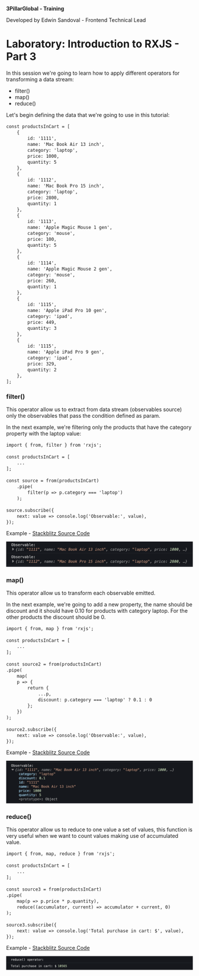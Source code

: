 **3PillarGlobal - Training**

Developed by Edwin Sandoval - Frontend Technical Lead
# Laboratory: Introduction to RXJS - Part 3

In this session we're going to learn how to apply different operators for transforming a data stream:

- filter()
- map()
- reduce()

Let's begin defining the data that we're going to use in this tutorial:

    const productsInCart = [
        {
            id: '1111',
            name: 'Mac Book Air 13 inch',
            category: 'laptop',
            price: 1000,
            quantity: 5
        },
        {
            id: '1112',
            name: 'Mac Book Pro 15 inch',
            category: 'laptop',
            price: 2800,
            quantity: 1
        },
        {
            id: '1113',
            name: 'Apple Magic Mouse 1 gen',
            category: 'mouse',
            price: 100,
            quantity: 5
        },
        {
            id: '1114',
            name: 'Apple Magic Mouse 2 gen',
            category: 'mouse',
            price: 260,
            quantity: 1
        },
        {
            id: '1115',
            name: 'Apple iPad Pro 10 gen',
            category: 'ipad',
            price: 449,
            quantity: 3
        },
        {
            id: '1115',
            name: 'Apple iPad Pro 9 gen',
            category: 'ipad',
            price: 329,
            quantity: 2
        },
    ];

### filter()

This operator allow us to extract from data stream (observables source) only the observables that pass the condition defined as param.

In the next example, we're filtering only the products that have the category property with the laptop value:

    import { from, filter } from 'rxjs';

    const productsInCart = [
        ...
    ];

    const source = from(productsInCart)
        .pipe(
            filter(p => p.category === 'laptop')
        );

    source.subscribe({
        next: value => console.log('Observable:', value),
    });

Example - [Stackblitz Source Code](https://stackblitz.com/edit/rxjs-77uvpk?file=index.ts)

![Results after applying the filter operator](images/filter.png)

### map()

This operator allow us to transform each observable emitted.

In the next example, we're going to add a new property, the name should be discount and it should have 0.10 for products with category laptop. For the other products the discount should be 0.

    import { from, map } from 'rxjs';

    const productsInCart = [
        ...
    ];

    const source2 = from(productsInCart)
    .pipe(
        map(
        p => {
            return {
                ...p,
                discount: p.category === 'laptop' ? 0.1 : 0
            };
        })
    );

    source2.subscribe({
        next: value => console.log('Observable:', value),
    });

Example - [Stackblitz Source Code](https://stackblitz.com/edit/rxjs-77uvpk?file=index.ts)

![Results after applying the map operator](images/map.png)


### reduce()

This operator allow us to reduce to one value a set of values, this function is very useful when we want to count values making use of accumulated value.

    import { from, map, reduce } from 'rxjs';

    const productsInCart = [
        ...
    ];

    const source3 = from(productsInCart)
    .pipe(
        map(p => p.price * p.quantity),
        reduce((accumulator, current) => accumulator + current, 0)
    );

    source3.subscribe({
        next: value => console.log('Total purchase in cart: $', value),
    });

Example - [Stackblitz Source Code](https://stackblitz.com/edit/rxjs-77uvpk?file=index.ts)

![Results after applying the reduce operator](images/reduce.png)